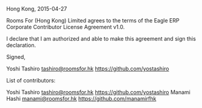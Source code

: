 Hong Kong, 2015-04-27

Rooms For (Hong Kong) Limited agrees to the terms of the Eagle ERP Corporate Contributor License Agreement v1.0.

I declare that I am authorized and able to make this agreement and sign this declaration.

Signed,

Yoshi Tashiro tashiro@roomsfor.hk https://github.com/yostashiro

List of contributors:

Yoshi Tashiro tashiro@roomsfor.hk https://github.com/yostashiro
Manami Hashi manami@roomsfor.hk https://github.com/manamirfhk
